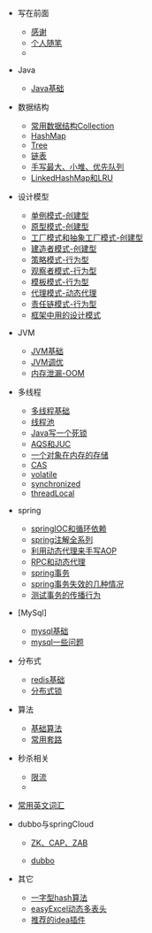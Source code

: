 
* 写在前面
  
  * [感谢](./README.md)
  * [个人随笔](./docs/个人随笔.md)
  * 
  
* Java
  * [Java基础](./docs/java基础/java基础问题.md)
  
    
  
* 数据结构
  * [常用数据结构Collection](./docs/java常用数据结构/collection.md)
  * [HashMap](./docs/java常用数据结构/hashmap.md)
  * [Tree](./docs/java常用数据结构/树.md)
  * [链表](./docs/算法/链表相关算法.md)
  * [手写最大、小堆、优先队列](./docs/java常用数据结构/优先队列.md)
  * [LinkedHashMap和LRU](./docs/java常用数据结构/LinkedHashMap.md)
  
* 设计模型
  
  * [单例模式-创建型](./docs/单例模式/单例模式.md)
  * [原型模式-创建型](./docs/设计模式/创建型/原型模式.md)
  * [工厂模式和抽象工厂模式-创建型](./docs/设计模式/创建型/工厂模式和抽象工厂模式.md)
  * [建造者模式-创建型](./docs/设计模式/创建型/建造者模式.md)
  * [策略模式-行为型](./docs/设计模式/行为型/策略模式.md)
  * [观察者模式-行为型](./docs/设计模式/行为型/观察者模式.md)
  * [模板模式-行为型](./docs/设计模式/行为型/模板模式.md)
  * [代理模式-动态代理](./docs/springboot/动态代理.md)
  * [责任链模式-行为型](./docs/springboot/责任链模式.md)
  * [框架中用的设计模式](./docs/设计模式/框架中的设计模式.md)
  
* JVM
  * [JVM基础](./docs/JVM/JVM基础.md)
  * [JVM调优](./docs/JVM/JVM调优.md)
  * [内存泄漏-OOM](./docs/JVM/内存溢出-泄漏.md)
* 多线程
  
  * [多线程基础](./docs/多线程/多线程基础.md)
  * [线程池](./docs/多线程/线程池.md)
  * [Java写一个死锁](./docs/多线程/java写一个死锁.md)
  * [AQS和JUC](./docs/多线程/AQS.md)
  * [一个对象在内存的存储](./)
  * [CAS](./docs/多线程/CAS.md)
  * [volatile](./docs/多线程/volatile和Happens-Before原则.md)
  * [synchronized](./docs/多线程/synchornized.md)
  * [threadLocal](./docs/多线程/ThreadLocal.md)


* spring
  * [springIOC和循环依赖](./docs/springboot/springIoc.md)
  * [spring注解全系列](./docs/springboot/spring注解.md)
  * [利用动态代理来手写AOP](./docs/springboot/利用JDK动态代理手写AOP.md)
  * [RPC和动态代理](./docs/springboot/RPC和动态代理.md)
  * [spring事务](./docs/springboot/spring事务.md)
  * [spring事务失效的几种情况](./docs/springboot/spring事务注解失效的几种情况.md)
  * [测试事务的传播行为](./docs/springboot/测试事务传播行为.md)
  
* [MySql]
  * [mysql基础](./docs/mysql/mysql系列.md)
  * [mysql一些问题](./docs/mysql/btree.md)

* 分布式
  - [redis基础](./docs/redis/redis使用场景.md)
  - [分布式锁](./docs/秒杀相关/分布式锁/分布式锁.md)
  
* 算法

  - [基础算法](./docs/算法/基础算法.md)
  - [常用套路](./docs/算法总结.md)
  
* 秒杀相关
  - [限流](./docs/秒杀相关/限流/限流.md)
  - 
  
* [常用英文词汇](./docs/常用英文词汇.md)

* dubbo与springCloud
  
  - [ZK、CAP、ZAB](./docs/springCloud和dubbo/cap.md)
  
  - [dubbo](./docs/springCloud和dubbo/dubbo.md)
  
* 其它
  * [一字型hash算法](./docs/其它/一致性hash算法.md)
  * [easyExcel动态多表头](./docs/其它/easyExcel动态多表头.md)
  * [推荐的idea插件](./docs/其它/推荐插件.md)

